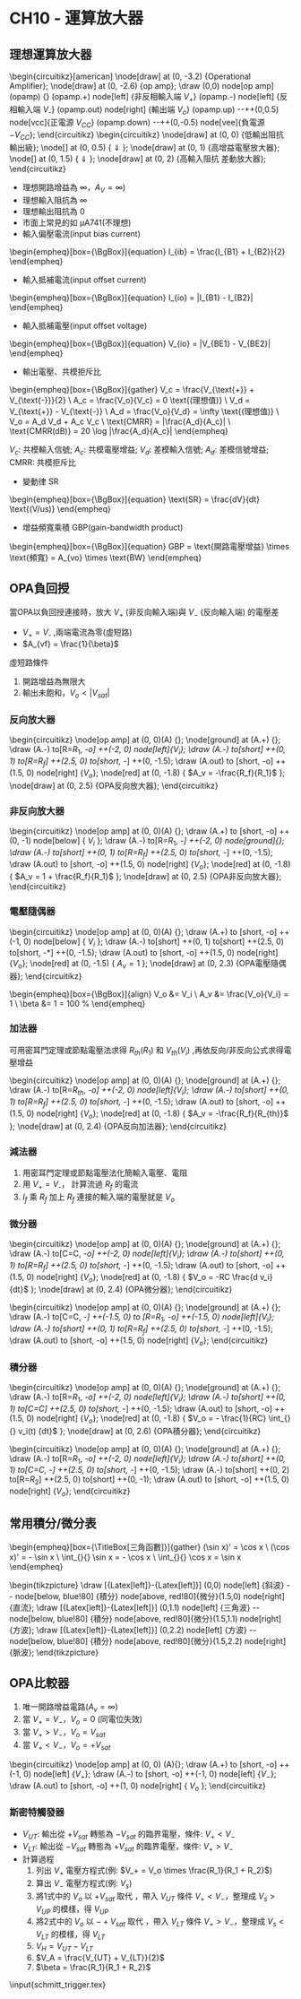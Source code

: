 # CH10 - 運算放大器

## 理想運算放大器

\begin{circuitikz}[american]
\node[draw] at (0, -3.2) {Operational Amplifier};
\node[draw] at (0, -2.6) {op amp};
\draw
  (0,0) node[op amp] (opamp) {}
  (opamp.+) node[left] {非反相輸入端 $V_{\text{+}}$}
  (opamp.-) node[left] {反相輸入端 $V_{\text{-}}$}
  (opamp.out) node[right] {輸出端 $V_o$}
  (opamp.up) --++(0,0.5) node[vcc]{正電源 $V_{CC}$}
  (opamp.down) --++(0,-0.5) node[vee]{負電源 $-V_{CC}$};
\end{circuitikz} \begin{circuitikz}
\node[draw] at (0, 0) {低輸出阻抗 輸出級};
\node[] at (0, 0.5) { $\Downarrow$ };
\node[draw] at (0, 1) {高增益電壓放大器};
\node[] at (0, 1.5) { $\Downarrow$ };
\node[draw] at (0, 2) {高輸入阻抗 差動放大器};
\end{circuitikz}

* 理想開路增益為 $\infty$，$A_V = \infty$)
* 理想輸入阻抗為 $\infty$
* 理想輸出阻抗為 0
* 市面上常見的如 μA741(不理想)
* 輸入偏壓電流(input bias current)

\begin{empheq}[box={\BgBox}]{equation}
I_{ib} = \frac{I_{B1} + I_{B2}}{2}
\end{empheq}

* 輸入抵補電流(input offset current)

\begin{empheq}[box={\BgBox}]{equation}
I_{io} = |I_{B1} - I_{B2}|
\end{empheq}

* 輸入抵補電壓(input offset voltage)

\begin{empheq}[box={\BgBox}]{equation}
V_{io} = |V_{BE1} - V_{BE2}|
\end{empheq}

* 輸出電壓、共模拒斥比

\begin{empheq}[box={\BgBox}]{gather}
V_c = \frac{V_{\text{+}} + V_{\text{-}}}{2} \\
A_c = \frac{V_o}{V_c} = 0 \text{(理想值)} \\
V_d = V_{\text{+}} - V_{\text{-}} \\
A_d = \frac{V_o}{V_d} = \infty \text{(理想值)} \\
V_o = A_d V_d + A_c V_c \\
\text{CMRR} = |\frac{A_d}{A_c}| \\
\text{CMRR(dB)} = 20 \log |\frac{A_d}{A_c}|
\end{empheq}

$V_c$: 共模輸入信號;
$A_c$: 共模電壓增益;
$V_d$: 差模輸入信號;
$A_d$: 差模信號增益;
CMRR: 共模拒斥比

* 變動律 SR

\begin{empheq}[box={\BgBox}]{equation}
\text{SR} = \frac{dV}{dt} \text{(V/us)}
\end{empheq}

* 增益頻寬乘積 GBP(gain-bandwidth product)

\begin{empheq}[box={\BgBox}]{equation}
GBP = \text{開路電壓增益} \times \text{頻寬} = A_{vo} \times \text{BW}
\end{empheq}

## OPA負回授

當OPA以負回授連接時，放大 $V_+$ (非反向輸入端)與 $V_-$ (反向輸入端) 的電壓差
  - $V_{\text{+}} = V_{\text{-}}$ ,兩端電流為零(虛短路)
  - $A_{vf} = \frac{1}{\beta}$

虛短路條件

1. 開路增益為無限大
2. 輸出未飽和，$V_o < |V_{sat}|$

### 反向放大器

\begin{circuitikz}
\node[op amp] at (0, 0)(A) {};
\node[ground] at (A.+) {};
\draw (A.-)
  to[R=$R_1$, *-o]  ++(-2, 0) node[left]{$V_i$};
\draw (A.-)
  to[short] ++(0, 1)
  to[R=$R_f$] ++(2.5, 0)
  to[short, -*] ++(0, -1.5);
\draw (A.out)
  to [short, -o] ++(1.5, 0) node[right] {$V_o$};
\node[red] at (0, -1.8) { $A_v = -\frac{R_f}{R_1}$ };
\node[draw] at (0, 2.5) {OPA反向放大器};
\end{circuitikz}

### 非反向放大器

\begin{circuitikz}
\node[op amp] at (0, 0)(A) {};
\draw (A.+)
  to [short, -o] ++(0, -1) node[below] { $V_i$ };
\draw (A.-)
  to[R=$R_1$, *-]  ++(-2, 0) node[ground]{};
\draw (A.-)
  to[short] ++(0, 1)
  to[R=$R_f$] ++(2.5, 0)
  to[short, -*] ++(0, -1.5);
\draw (A.out)
  to [short, -o] ++(1.5, 0) node[right] {$V_o$};
\node[red] at (0, -1.8) { $A_v = 1 + \frac{R_f}{R_1}$ };
\node[draw] at (0, 2.5) {OPA非反向放大器};
\end{circuitikz}

### 電壓隨偶器

\begin{circuitikz}
\node[op amp] at (0, 0)(A) {};
\draw (A.+)
  to [short, -o] ++(-1, 0) node[below] { $V_i$ };
\draw (A.-)
  to[short] ++(0, 1)
  to[short] ++(2.5, 0)
  to[short, -*] ++(0, -1.5);
\draw (A.out)
  to [short, -o] ++(1.5, 0) node[right] {$V_o$};
\node[red] at (0, -1.5) { $A_v = 1$ };
\node[draw] at (0, 2.3) {OPA電壓隨偶器};
\end{circuitikz}

\begin{empheq}[box={\BgBox}]{align}
V_o &= V_i \\
A_v &= \frac{V_o}{V_i} = 1 \\
\beta &= 1 = 100 \%
\end{empheq}

### 加法器

可用密耳門定理或節點電壓法求得 $R_{th}$($R_1$) 和 $V_{th}$($V_i$) ,再依反向/非反向公式求得電壓增益

\begin{circuitikz}
  \node[op amp] at (0, 0)(A) {};
  \node[ground] at (A.+) {};
  \draw (A.-)
  to[R=$R_{th}$, *-o]  ++(-2, 0) node[left]{$V_i$};
  \draw (A.-)
  to[short] ++(0, 1)
  to[R=$R_f$] ++(2.5, 0)
  to[short, -*] ++(0, -1.5);
  \draw (A.out)
  to [short, -o] ++(1.5, 0) node[right] {$V_o$};
  \node[red] at (0, -1.8) { $A_v = -\frac{R_f}{R_{th}}$ };
  \node[draw] at (0, 2.4) {OPA反向加法器};
\end{circuitikz}

### 減法器

1. 用密耳門定理或節點電壓法化簡輸入電壓、電阻
2. 用 $V_{\text{+}} = V_{\text{-}}$， 計算流過 $R_f$ 的電流
3. $I_f$ 乘 $R_f$ 加上 $R_f$ 連接的輸入端的電壓就是 $V_o$

### 微分器

\begin{circuitikz}
  \node[op amp] at (0, 0)(A) {};
  \node[ground] at (A.+) {};
  \draw (A.-)
  to[C=C, *-o]  ++(-2, 0) node[left]{$V_i$};
  \draw (A.-)
  to[short] ++(0, 1)
  to[R=$R_f$] ++(2.5, 0)
  to[short, -*] ++(0, -1.5);
  \draw (A.out)
  to [short, -o] ++(1.5, 0) node[right] {$V_o$};
  \node[red] at (0, -1.8) { $V_o = -RC \frac{d v_i}{dt}$ };
  \node[draw] at (0, 2.4) {OPA微分器};
\end{circuitikz}

\begin{circuitikz}
  \node[op amp] at (0, 0)(A) {};
  \node[ground] at (A.+) {};
  \draw (A.-)
  to[C=C, *-]  ++(-1.5, 0)
  to [R=$R_1$, -o] ++(-1.5, 0) node[left]{$V_i$};
  \draw (A.-)
  to[short] ++(0, 1)
  to[R=$R_f$] ++(2.5, 0)
  to[short, -*] ++(0, -1.5);
  \draw (A.out)
  to [short, -o] ++(1.5, 0) node[right] {$V_o$};
\end{circuitikz}

### 積分器

\begin{circuitikz}
  \node[op amp] at (0, 0)(A) {};
  \node[ground] at (A.+) {};
  \draw (A.-)
  to[R=$R_1$, *-o]  ++(-2, 0) node[left]{$V_i$};
  \draw (A.-)
  to[short] ++(0, 1)
  to[C=$C$] ++(2.5, 0)
  to[short, -*] ++(0, -1.5);
  \draw (A.out)
  to [short, -o] ++(1.5, 0) node[right] {$V_o$};
  \node[red] at (0, -1.8) { $V_o = - \frac{1}{RC} \int_{}{} v_i(t) {dt}$ };
  \node[draw] at (0, 2.6) {OPA積分器};
\end{circuitikz}

\begin{circuitikz}
\node[op amp] at (0, 0)(A) {};
\node[ground] at (A.+) {};
\draw (A.-)
  to[R=$R_1$, *-o]  ++(-2, 0) node[left]{$V_i$};
\draw (A.-)
  to[short] ++(0, 1)
  to[C=$C$, *-*] ++(2.5, 0)
  to[short, -*] ++(0, -1.5);
\draw (A.-)
  to[short] ++(0, 2)
  to[R=$R_2$] ++(2.5, 0)
  to[short] ++(0, -1);
\draw (A.out)
  to [short, -o] ++(1.5, 0) node[right] {$V_o$};
\end{circuitikz}

## 常用積分/微分表

\begin{empheq}[box={\TitleBox[三角函數]}]{gather}
(\sin x)' = \cos x \\
(\cos x)' = - \sin x \\
\int_{}{} \sin x = - \cos x \\
\int_{}{} \cos x = \sin x
\end{empheq}

\begin{tikzpicture}
	\draw [{Latex[left]}-{Latex[left]}] (0,0) node[left] {斜波} -- node[below, blue!80] {積分} node[above, red!80]{微分}(1.5,0) node[right] {直流};
	\draw [{Latex[left]}-{Latex[left]}] (0,1.1) node[left] {三角波} -- node[below, blue!80] {積分} node[above, red!80]{微分}(1.5,1.1) node[right] {方波};
	\draw [{Latex[left]}-{Latex[left]}] (0,2.2) node[left] {方波} -- node[below, blue!80] {積分} node[above, red!80]{微分}(1.5,2.2) node[right] {脈波};
\end{tikzpicture}

## OPA比較器

1. 唯一開路增益電路($A_v = \infty$)
2. 當 $V_+ = V_-$，$V_o=0$ (同電位失效)
3. 當 $V_+ > V_-$，$V_o = V_{sat}$
4. 當 $V_+ < V_-$，$V_o = + V_{sat}$

\begin{circuitikz}
\node[op amp] at (0, 0) (A){};
\draw (A.+) to [short, -o] ++(-1, 0) node[left] {$V_{+}$};
\draw (A.-) to [short, -o] ++(-1, 0) node[left] {$V_{-}$};
\draw (A.out) to [short, -o] ++(1, 0) node[right] { $V_o$ };
\end{circuitikz}

### 斯密特觸發器

* $V_{UT}$: 輸出從 $+V_{sat}$ 轉態為 $-V_{sat}$ 的臨界電壓，條件: $V_+ < V_-$
* $V_{LT}$: 輸出從 $-V_{sat}$ 轉態為 $+V_{sat}$ 的臨界電壓，條件: $V_+ > V_-$
* 計算過程
  1. 列出 $V_+$ 電壓方程式(例: $V_+ = V_o \times \frac{R_1}{R_1 + R_2}$)
  2. 算出 $V_-$ 電壓方程式(例: $V_s$)
  3. 將1式中的 $V_o$ 以 $+V_{sat}$ 取代 ，帶入 $V_{UT}$ 條件 $V_+ < V_-$，整理成 $V_s > V_{UP}$ 的模樣，得 $V_{UP}$
  4. 將2式中的 $V_o$ 以 $-+V_{sat}$ 取代 ，帶入 $V_{LT}$ 條件 $V_+ > V_-$，整理成 $V_s < V_{LT}$ 的模樣，得 $V_{LT}$
  5. $V_H = V_{UT} - V_{LT}$
  6. $V_A = \frac{V_{UT} + V_{LT}}{2}$
  7. $\beta = \frac{R_1}{R_1 + R_2}$

\input{schmitt_trigger.tex}

